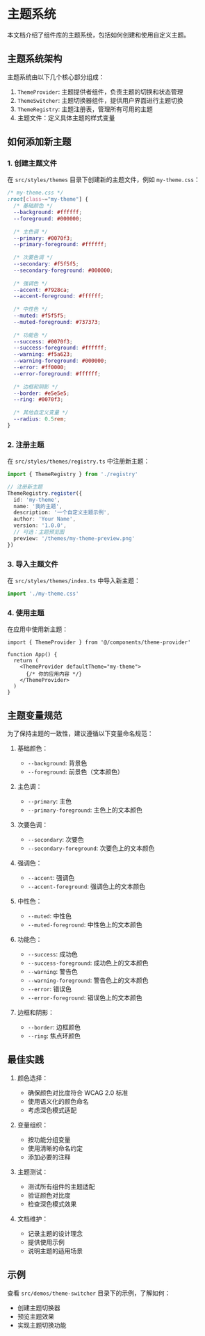 # 主题系统

本文档介绍了组件库的主题系统，包括如何创建和使用自定义主题。

## 主题系统架构

主题系统由以下几个核心部分组成：

1. `ThemeProvider`: 主题提供者组件，负责主题的切换和状态管理
2. `ThemeSwitcher`: 主题切换器组件，提供用户界面进行主题切换
3. `ThemeRegistry`: 主题注册表，管理所有可用的主题
4. 主题文件：定义具体主题的样式变量

## 如何添加新主题

### 1. 创建主题文件

在 `src/styles/themes` 目录下创建新的主题文件，例如 `my-theme.css`：

```css
/* my-theme.css */
:root[class~="my-theme"] {
  /* 基础颜色 */
  --background: #ffffff;
  --foreground: #000000;
  
  /* 主色调 */
  --primary: #0070f3;
  --primary-foreground: #ffffff;
  
  /* 次要色调 */
  --secondary: #f5f5f5;
  --secondary-foreground: #000000;
  
  /* 强调色 */
  --accent: #7928ca;
  --accent-foreground: #ffffff;
  
  /* 中性色 */
  --muted: #f5f5f5;
  --muted-foreground: #737373;
  
  /* 功能色 */
  --success: #0070f3;
  --success-foreground: #ffffff;
  --warning: #f5a623;
  --warning-foreground: #000000;
  --error: #ff0000;
  --error-foreground: #ffffff;
  
  /* 边框和阴影 */
  --border: #e5e5e5;
  --ring: #0070f3;
  
  /* 其他自定义变量 */
  --radius: 0.5rem;
}
```

### 2. 注册主题

在 `src/styles/themes/registry.ts` 中注册新主题：

```typescript
import { ThemeRegistry } from './registry'

// 注册新主题
ThemeRegistry.register({
  id: 'my-theme',
  name: '我的主题',
  description: '一个自定义主题示例',
  author: 'Your Name',
  version: '1.0.0',
  // 可选：主题预览图
  preview: '/themes/my-theme-preview.png'
})
```

### 3. 导入主题文件

在 `src/styles/themes/index.ts` 中导入新主题：

```typescript
import './my-theme.css'
```

### 4. 使用主题

在应用中使用新主题：

```tsx
import { ThemeProvider } from '@/components/theme-provider'

function App() {
  return (
    <ThemeProvider defaultTheme="my-theme">
      {/* 你的应用内容 */}
    </ThemeProvider>
  )
}
```

## 主题变量规范

为了保持主题的一致性，建议遵循以下变量命名规范：

1. 基础颜色：
   - `--background`: 背景色
   - `--foreground`: 前景色（文本颜色）

2. 主色调：
   - `--primary`: 主色
   - `--primary-foreground`: 主色上的文本颜色

3. 次要色调：
   - `--secondary`: 次要色
   - `--secondary-foreground`: 次要色上的文本颜色

4. 强调色：
   - `--accent`: 强调色
   - `--accent-foreground`: 强调色上的文本颜色

5. 中性色：
   - `--muted`: 中性色
   - `--muted-foreground`: 中性色上的文本颜色

6. 功能色：
   - `--success`: 成功色
   - `--success-foreground`: 成功色上的文本颜色
   - `--warning`: 警告色
   - `--warning-foreground`: 警告色上的文本颜色
   - `--error`: 错误色
   - `--error-foreground`: 错误色上的文本颜色

7. 边框和阴影：
   - `--border`: 边框颜色
   - `--ring`: 焦点环颜色

## 最佳实践

1. 颜色选择：
   - 确保颜色对比度符合 WCAG 2.0 标准
   - 使用语义化的颜色命名
   - 考虑深色模式适配

2. 变量组织：
   - 按功能分组变量
   - 使用清晰的命名约定
   - 添加必要的注释

3. 主题测试：
   - 测试所有组件的主题适配
   - 验证颜色对比度
   - 检查深色模式效果

4. 文档维护：
   - 记录主题的设计理念
   - 提供使用示例
   - 说明主题的适用场景

## 示例

查看 `src/demos/theme-switcher` 目录下的示例，了解如何：
- 创建主题切换器
- 预览主题效果
- 实现主题切换功能 